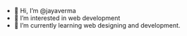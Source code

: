 - 👋 Hi, I’m @jayaverma 
- 👀 I’m interested in web development
- 🌱 I’m currently learning web designing and development.
  

<!---
jayav07000/jayav07000 is a ✨ special ✨ repository because its `README.md` (this file) appears on your GitHub profile.
You can click the Preview link to take a look at your changes.
--->
